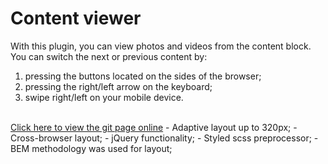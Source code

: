 # Content viewer
With this plugin, you can view photos and videos from the content block. 
<br/>
You can switch the next or previous content by:
1) pressing the buttons located on the sides of the browser;
2) pressing the right/left arrow on the keyboard;
3) swipe right/left on your mobile device.
<br/>
<a href="https://viktorcoi.github.io/content-viewer/">Click here to view the git page online</a>
- Adaptive layout up to 320px;
- Cross-browser layout;
- jQuery functionality;
- Styled scss preprocessor;
- BEM methodology was used for layout;
